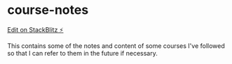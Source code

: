 # course-notes

[Edit on StackBlitz ⚡️](https://stackblitz.com/edit/node-course-notes)

This contains some of the notes and content of some courses I've followed so that I can refer to them in the future if necessary.
